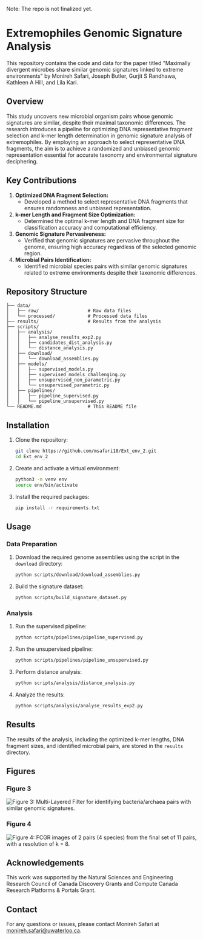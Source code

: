 Note: The repo is not finalized yet. 
# Extremophiles Genomic Signature Analysis

This repository contains the code and data for the paper titled "Maximally divergent microbes share similar genomic signatures linked to extreme environments" by Monireh Safari, Joseph Butler, Gurjit S Randhawa, Kathleen A Hill, and Lila Kari.

## Overview

This study uncovers new microbial organism pairs whose genomic signatures are similar, despite their maximal taxonomic differences. The research introduces a pipeline for optimizing DNA representative fragment selection and k-mer length determination in genomic signature analysis of extremophiles. By employing an approach to select representative DNA fragments, the aim is to achieve a randomized and unbiased genomic representation essential for accurate taxonomy and environmental signature deciphering.

## Key Contributions

1. **Optimized DNA Fragment Selection:** 
   - Developed a method to select representative DNA fragments that ensures randomness and unbiased representation.
2. **k-mer Length and Fragment Size Optimization:** 
   - Determined the optimal k-mer length and DNA fragment size for classification accuracy and computational efficiency.
3. **Genomic Signature Pervasiveness:** 
   - Verified that genomic signatures are pervasive throughout the genome, ensuring high accuracy regardless of the selected genomic region.
4. **Microbial Pairs Identification:** 
   - Identified microbial species pairs with similar genomic signatures related to extreme environments despite their taxonomic differences.

## Repository Structure

```
├── data/
│   ├── raw/                  # Raw data files
│   └── processed/            # Processed data files
├── results/                  # Results from the analysis
├── scripts/
│   ├── analysis/
│   │   ├── analyse_results_exp2.py
│   │   ├── candidates_dist_analysis.py
│   │   └── distance_analysis.py
│   ├── download/
│   │   └── download_assemblies.py
│   ├── models/
│   │   ├── supervised_models.py
│   │   ├── supervised_models_challenging.py
│   │   ├── unsupervised_non_parametric.py
│   │   └── unsupervised_parametric.py
│   ├── pipelines/
│   │   ├── pipeline_supervised.py
│   │   └── pipeline_unsupervised.py
└── README.md                 # This README file
```

## Installation

1. Clone the repository:
   ```bash
   git clone https://github.com/msafari18/Ext_env_2.git
   cd Ext_env_2
   ```

2. Create and activate a virtual environment:
   ```bash
   python3 -m venv env
   source env/bin/activate
   ```

3. Install the required packages:
   ```bash
   pip install -r requirements.txt
   ```

## Usage

### Data Preparation

1. Download the required genome assemblies using the script in the `download` directory:
   ```bash
   python scripts/download/download_assemblies.py
   ```

2. Build the signature dataset:
   ```bash
   python scripts/build_signature_dataset.py
   ```

### Analysis

1. Run the supervised pipeline:
   ```bash
   python scripts/pipelines/pipeline_supervised.py
   ```

2. Run the unsupervised pipeline:
   ```bash
   python scripts/pipelines/pipeline_unsupervised.py
   ```

3. Perform distance analysis:
   ```bash
   python scripts/analysis/distance_analysis.py
   ```

4. Analyze the results:
   ```bash
   python scripts/analysis/analyse_results_exp2.py
   ```

## Results

The results of the analysis, including the optimized k-mer lengths, DNA fragment sizes, and identified microbial pairs, are stored in the `results` directory.

## Figures

### Figure 3
![Figure 3: Multi-Layered Filter for identifying bacteria/archaea pairs with similar genomic signatures.](fig3.png)

### Figure 4
![Figure 4: FCGR images of 2 pairs (4 species) from the final set of 11 pairs, with a resolution of k = 8.](fig4.png)

## Acknowledgements

This work was supported by the Natural Sciences and Engineering Research Council of Canada Discovery Grants and Compute Canada Research Platforms & Portals Grant.

## Contact

For any questions or issues, please contact Monireh Safari at monireh.safari@uwaterloo.ca.

